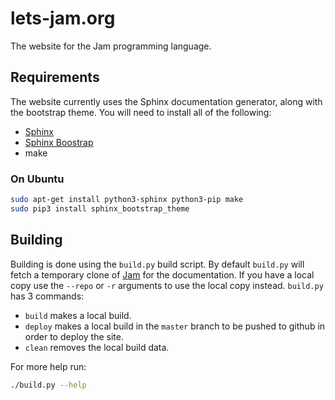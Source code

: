 # lets-jam.org

The website for the Jam programming language.

## Requirements

The website currently uses the Sphinx documentation generator, along with the
bootstrap theme. You will need to install all of the following:

- [Sphinx](http://sphinx-doc.org/)
- [Sphinx Boostrap](http://ryan-roemer.github.io/sphinx-bootstrap-theme/)
- make

### On Ubuntu

```bash
sudo apt-get install python3-sphinx python3-pip make
sudo pip3 install sphinx_bootstrap_theme
```

## Building

Building is done using the `build.py` build script. By default `build.py` will
fetch a temporary clone of [Jam](https://github.com/pektin/jam) for the
documentation. If you have a local copy use the `--repo` or `-r` arguments to
use the local copy instead. `build.py` has 3 commands:

* `build` makes a local build.
* `deploy` makes a local build in the `master` branch to be pushed to github in
  order to deploy the site.
* `clean` removes the local build data.

For more help run:

```bash
./build.py --help
```
